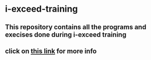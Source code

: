 # i-exceed-training

## This repository contains all the programs and execises done during i-exceed training 

## click on [this link](https://github.com/itsmrajesh/i-exceed-training/tree/master/src/com/training) for more info
